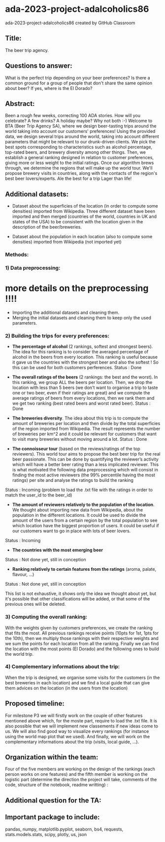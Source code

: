 # ada-2023-project-adalcoholics86
ada-2023-project-adalcoholics86 created by GitHub Classroom

## Title:

The beer trip agency. 

## Questions to answer:

What is the perfect trip depending on your beer preferences? Is there a common ground for a group of people that don't share the same opinion about beer? If yes, where is the El Dorado?

## Abstract:

Been a rough few weeks, correcting 100 ADA stories. How will you celebrate? A few drinks? A holiday maybe? Why not both :-)  Welcome to BTA (Beer Trip Agency SA), where we design beer-tasting trips around the world taking into account our customers' preferences!
Using the provided data, we design several trips around the world, taking into account different parameters that might be relevant to our drunk-driven clients. We pick the best spots corresponding to characteristics such as alcohol percentage, top-rated beers, and brewery diversity among other things. Then, we establish a general ranking designed in relation to customer preferences, giving more or less weight to the initial ratings. Once our algorithm brews through, we determine the regions that will make up the world tour. We'll propose brewery visits in countries, along with the contacts of the region's best beer lovers/experts. Ale the best for a trip Lager than life!

## Additional datasets:

- Dataset about the superficies of the location (in order to compute some densities) imported from Wikipedia. Three different dataset have been imported and then merged (countries of the world, countries in UK and states of the USA) to be consistent with the location given in the description of the beer/breweries. 

- Dataset about the population in each location (also to compute some densities) imported from Wikipedia (not imported yet)

### Methods: 

### 1) Data preprocessing:

# more details on the preprocessing !!!!
- Importing the additional datasets and cleaning them.
- Merging the initial datasets and cleaning them to keep only the used parameters. 
 
### 2) Building the trips for every preferences: 

- **The percentage of alcohol** (2 rankings, softest and strongest beers). The idea for this ranking is to consider the averaged percentage of alcohol in the beers from every location. This ranking is useful because it gave us the countries with the strongest beer and also the softest ! So this can be used for both customers perferences. 
Status : Done

- **The overall ratings of the beers** (2 rankings: the best and the worst). In this ranking, we group ALL the beers per location. Then, we drop the location with less than 5 beers (we don't want to organise a trip to taste one or two beer, even if their ratings are great) and we compute the average ratings of beers from every locations, then we rank them and we get two ranking (best rated beers and worst rated beer).
Status : Done

- **The breweries diversity**. The idea about this trip is to compute the amount of breweries per location and then divide by the total superficies of the region imported from Wikipedia. The result represents the number of breweries per km^2 and it could be relevant for customers that want to visit many breweries without moving around a lot. 
Status : Done

- **The connoisseur tour** (based on the reviews/ratings of the top reviewers). This world tour aims to propose the best beer trip for the real beer passionate. This can be done by quantifying the reviewer’s activity which will have a better beer rating than a less implicated reviewer. This is what motivated the following data preprocessing which will consist in finding the most active reviewers (the 99% percentile having the most ratings) per site and analyse the ratings to build the ranking

Status : Incoming (problem to load the .txt file with the ratings in order to match the user_id to the beer_id)

- **The amount of reviewers relatively to the population of the location**. We thought about importing new data from Wikipedia, about the population in the different locations. It could be used to divide the amount of the users from a certain region by the total population to see which location have the biggest proportion of users. It could be useful if our customers want to go in place with lots of beer lovers. 

Status : Incoming

- **The countries with the most emerging beer**

Status : Not done yet, still in conception

- **Ranking relatively to certain features from the ratings** (aroma, palate, flavour, ...) 

Status : Not done yet, still in conception


This list is not exhaustive, it shows only the idea we thought about yet, but it's possible that other classifications will be added, or that some of the previous ones will be deleted.

### 3) Computing the overall ranking: 

With the weights given by customers preferences, we create the ranking that fits the most. 
All previous rankings receive points (10pts for 1st, 1pts for the 10th), then we multiply those rankings with their respective weights and we sum the points for each location from all the ranking. Finally we can find the location with the most points (El Dorado) and the following ones to build the world trip. 

### 4) Complementary informations about the trip:

When the trip is designed, we organise some visits for the customers (in the best breweries in each location) and we find a local guide that can give them advices on the location (in the users from the location)

## Proposed timeline: 

For milestone P3 we will firstly work on the couple of other features mentioned above which, for the moste part, require to load the .txt file. It is also possible that we will implement new classements if new ideas come to us. We will also find good way to visualize every rankings (for instance using the world map plot that we used). And finally, we will work on the complementary informations about the trip (visits, local guide, ...).

## Organization within the team: 

Four of the five members are working on the design of the rankings (each person works on one features) and the fifth member is working on the logistic part (determine the direction the project will take, comments of the code, structure of the notebook, readme writting) :

## Additional question for the TA: 


## Important package to include:

pandas, numpy, matplotlib.pyplot, seaborn, bs4, requests, stats.models.stats, scipy, plotly, us, json
